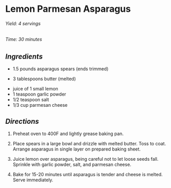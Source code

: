 # Lemon Parmesan Asparagus

######  Yield: 4 servings
######  Time:  30 minutes

##  *Ingredients*
- 1.5 pounds asparagus spears (ends trimmed)
<!--  -->
- 3 tablespoons butter (melted)
<!--  -->
- juice of 1 small lemon
- 1 teaspoon garlic powder
- 1/2 teaspoon salt
- 1/3 cup parmesan cheese

##  *Directions*
1. Preheat oven to 400F and lightly grease baking pan.

2. Place spears in a large bowl and drizzle with melted butter. Toss to coat. Arrange asparagus in single layer on prepared baking sheet.

3. Juice lemon over asparagus, being careful not to let loose seeds fall. Sprinkle with garlic powder, salt, and parmesan cheese.

4. Bake for 15-20 minutes until asparagus is tender and cheese is melted. Serve immediately.